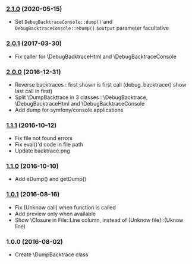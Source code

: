 ### [2.1.0](../../compare/2.0.1...2.1.0) (2020-05-15)

- Set `DebugBacktraceConsole::dump()` and `DebugBacktraceConsole::eDump()` `$output` parameter facultative

### [2.0.1](../../compare/2.0.0...2.0.1) (2017-03-30)

- Fix caller for \DebugBacktraceHtml and \DebugBacktraceConsole

### [2.0.0](../../compare/1.1.1...2.0.0) (2016-12-31)

- Reverse backtraces : first shown is first call (debug_backtrace() show last call in first)
- Split \DumpBacktrace in 3 classes : \DebugBacktrace, \DebugBacktraceHtml and \DebugBacktraceConsole
- Add dump for symfony/console applications

### [1.1.1](../../compare/1.1.0...1.1.1) (2016-10-12)

- Fix file not found errors
- Fix eval()'d code in file path
- Update backtrace.png

### [1.1.0](../../compare/1.0.1...1.1.0) (2016-10-10)

- Add eDump() and getDump()

### [1.0.1](../../compare/1.0.0...1.0.1) (2016-08-16)

- Fix (Unknow call) when function is called
- Add preview only when available
- Show \Closure in File::Line column, instead of (Unknow file)::(Uknow line)

### 1.0.0 (2016-08-02)

- Create \DumpBacktrace class
